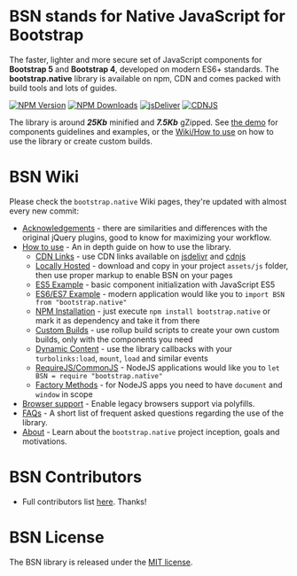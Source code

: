 # BSN stands for Native JavaScript for Bootstrap
The faster, lighter and more secure set of JavaScript components for **Bootstrap 5** and **Bootstrap 4**, developed on modern ES6+ standards.
The **bootstrap.native** library is available on npm, CDN and comes packed with build tools and lots of guides.

[![NPM Version](https://img.shields.io/npm/v/bootstrap.native.svg?style=flat-square)](https://www.npmjs.com/package/bootstrap.native)
[![NPM Downloads](https://img.shields.io/npm/dm/bootstrap.native.svg?style=flat-square)](http://npm-stat.com/charts.html?package=bootstrap.native)
[![jsDeliver](https://data.jsdelivr.com/v1/package/npm/bootstrap.native/badge)](https://www.jsdelivr.com/package/npm/bootstrap.native)
[![CDNJS](https://img.shields.io/cdnjs/v/bootstrap.native.svg?style=flat-square)](https://cdnjs.com/libraries/bootstrap.native)

 The library is around ***25Kb*** minified and ***7.5Kb*** gZipped. See <a href="http://thednp.github.io/bootstrap.native/">the demo</a> for components guidelines and examples, or the [Wiki/How to use](https://github.com/thednp/bootstrap.native/wiki/How-to-use) on how to use the library or create custom builds.

# BSN Wiki
Please check the `bootstrap.native` Wiki pages, they're updated with almost every new commit:
* [Acknowledgements](https://github.com/thednp/bootstrap.native/wiki/Acknowledgements) - there are similarities and differences with the original jQuery plugins, good to know for maximizing your workflow.
* [How to use](https://github.com/thednp/bootstrap.native/wiki/How-to-use) - An in depth guide on how to use the library.
  * [CDN Links](https://github.com/thednp/bootstrap.native/wiki/How-to-use#load-from-cdn) - use CDN links available on [jsdelivr](https://www.jsdelivr.com/package/npm/bootstrap.native) and [cdnjs](https://cdnjs.com/libraries/bootstrap.native)
  * [Locally Hosted](https://github.com/thednp/bootstrap.native/wiki/How-to-use#working-locally) - download and copy in your project `assets/js` folder, then use proper markup to enable BSN on your pages
  * [ES5 Example](https://github.com/thednp/bootstrap.native/wiki/How-to-use#es5-basic-example) - basic component initialization with JavaScript ES5
  * [ES6/ES7 Example](https://github.com/thednp/bootstrap.native/wiki/How-to-use#es6es7-basic-example) - modern application would like you to `import BSN from "bootstrap.native"`
  * [NPM Installation](https://github.com/thednp/bootstrap.native/wiki/How-to-use#npm) - just execute `npm install bootstrap.native` or mark it as dependency and take it from there
  * [Custom Builds](https://github.com/thednp/bootstrap.native/wiki/How-to-use#custom-builds) - use rollup build scripts to create your own custom builds, only with the components you need
  * [Dynamic Content](https://github.com/thednp/bootstrap.native/wiki/How-to-use#dynamic-content) - use the library callbacks with your `turbolinks:load`, `mount`, `load` and similar events
  * [RequireJS/CommonJS](https://github.com/thednp/bootstrap.native/wiki/How-to-use#requirejs-commonjs) - NodeJS applications would like you to `let BSN = require "bootstrap.native"` 
  * [Factory Methods](https://github.com/thednp/bootstrap.native/wiki/How-to-use#note-about-the-factory-methods) - for NodeJS apps you need to have `document` and `window` in scope
* [Browser support](https://github.com/thednp/bootstrap.native/wiki/Browser-support) - Enable legacy browsers support via polyfills.
* [FAQs](https://github.com/thednp/bootstrap.native/wiki/FAQs) - A short list of frequent asked questions regarding the use of the library.
* [About](https://github.com/thednp/bootstrap.native/wiki/About) - Learn about the `bootstrap.native` project inception, goals and motivations.

# BSN Contributors
* Full contributors list [here](https://github.com/thednp/bootstrap.native/graphs/contributors). Thanks!

# BSN License
The BSN library is released under the [MIT license](https://github.com/thednp/bootstrap.native/blob/master/LICENSE).
